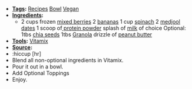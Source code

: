 - **[Tags](<Tags.md>):** [Recipes](<Recipes.md>) [Bowl](<Bowl.md>) [Vegan](<Vegan.md>)
- **[Ingredients](<Ingredients.md>):** 
    - 2 cups frozen [mixed berries](<mixed berries.md>)
2 [bananas](<bananas.md>)
1 cup [spinach](<spinach.md>)
2 [medjool dates](<medjool dates.md>)
1 scoop of[ protein powder](< protein powder.md>)
splash of [milk](<milk.md>) of choice
Optional:
1tbs [chia seeds](<chia seeds.md>)
1tbs [Granola](<Granola.md>)
drizzle of [peanut butter](<peanut butter.md>)
- **[Tools](<Tools.md>):** [Vitamix](<Vitamix.md>)
- **[Source](<Source.md>):** 
- :hiccup [hr]
- Blend all non-optional ingredients in Vitamix.
- Pour it out in a bowl.
- Add Optional Toppings
- Enjoy.
